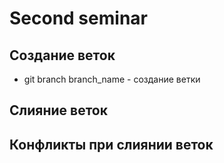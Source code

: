 # Second seminar

## Создание веток 
* git branch branch_name - создание ветки   
## Слияние веток

## Конфликты при слиянии веток